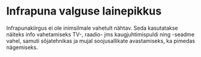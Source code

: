 # Infrapuna valguse lainepikkus

Infrapunakiirgus ei ole inimsilmale vahetult nähtav. Seda kasutatakse näiteks
info vahetamiseks TV-, raadio- jms kaugjuhtimispuldi ning -seadme vahel, samuti
sõjatehnikas ja mujal soojusallikate avastamiseks, ka pimedas nägemiseks.
